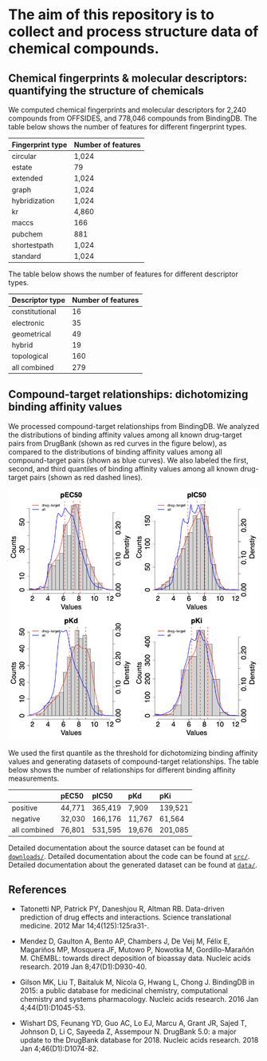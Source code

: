 # The aim of this repository is to collect and process structure data of chemical compounds.  

## Chemical fingerprints & molecular descriptors: quantifying the structure of chemicals

We computed chemical fingerprints and molecular descriptors for 2,240 compounds from OFFSIDES, and 778,046 compounds from BindingDB. The table below shows the number of features for different fingerprint types.

| Fingerprint type | Number of features |
| :------------- | :------------- |
| circular | 1,024 |
| estate | 79 |
| extended | 1,024 |
| graph | 1,024 |
| hybridization | 1,024 |
| kr | 4,860 |
| maccs | 166 |
| pubchem | 881 |
| shortestpath | 1,024 |
| standard | 1,024 |

The table below shows the number of features for different descriptor types.

| Descriptor type | Number of features |
| :------------- | :------------- |
| constitutional | 16 |
| electronic | 35 |
| geometrical | 49 |
| hybrid | 19 |
| topological | 160 |
| all combined | 279 |

## Compound-target relationships: dichotomizing binding affinity values 

We processed compound-target relationships from BindingDB. We analyzed the distributions of binding affinity values among all known drug-target pairs from DrugBank (shown as red curves in the figure below), as compared to the distributions of binding affinity values among all compound-target pairs (shown as blue curves). We also labeled the first, second, and third quantiles of binding affinity values among all known drug-target pairs (shown as red dashed lines).

![Distributions of binding affinity values](plot/target_binding_affinity/bindingdb_human_targets_distribution_compare.png)

We used the first quantile as the threshold for dichotomizing binding affinity values and generating datasets of compound-target relationships. The table below shows the number of relationships for different binding affinity measurements. 

| | pEC50 | pIC50 | pKd | pKi | 
| :------------- | :------------- | :------------- | :------------- | :------------- |
| positive | 44,771 | 365,419 | 7,909 | 139,521 |
| negative | 32,030 | 166,176 | 11,767 | 61,564 |
| all combined | 76,801 | 531,595 | 19,676 | 201,085 |

Detailed documentation about the source dataset can be found at [`downloads/`](downloads/). Detailed documentation about the code can be found at [`src/`](src/). Detailed documentation about the generated dataset can be found at [`data/`](data/).

## References

+ Tatonetti NP, Patrick PY, Daneshjou R, Altman RB. Data-driven prediction of drug effects and interactions. Science translational medicine. 2012 Mar 14;4(125):125ra31-.

+ Mendez D, Gaulton A, Bento AP, Chambers J, De Veij M, Félix E, Magariños MP, Mosquera JF, Mutowo P, Nowotka M, Gordillo-Marañón M. ChEMBL: towards direct deposition of bioassay data. Nucleic acids research. 2019 Jan 8;47(D1):D930-40. 

+ Gilson MK, Liu T, Baitaluk M, Nicola G, Hwang L, Chong J. BindingDB in 2015: a public database for medicinal chemistry, computational chemistry and systems pharmacology. Nucleic acids research. 2016 Jan 4;44(D1):D1045-53.

+ Wishart DS, Feunang YD, Guo AC, Lo EJ, Marcu A, Grant JR, Sajed T, Johnson D, Li C, Sayeeda Z, Assempour N. DrugBank 5.0: a major update to the DrugBank database for 2018. Nucleic acids research. 2018 Jan 4;46(D1):D1074-82.
